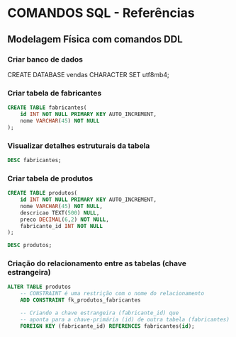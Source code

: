 # COMANDOS SQL - Referências

## Modelagem Física com comandos DDL

### Criar banco de dados

CREATE DATABASE vendas CHARACTER SET utf8mb4;

### Criar tabela de fabricantes

```sql
CREATE TABLE fabricantes(
    id INT NOT NULL PRIMARY KEY AUTO_INCREMENT,
    nome VARCHAR(45) NOT NULL 
);
```

### Visualizar detalhes estruturais da tabela

```sql
DESC fabricantes;
```

### Criar tabela de produtos

```sql
CREATE TABLE produtos(
    id INT NOT NULL PRIMARY KEY AUTO_INCREMENT,
    nome VARCHAR(45) NOT NULL,
    descricao TEXT(500) NULL,
    preco DECIMAL(6,2) NOT NULL,
    fabricante_id INT NOT NULL
);
```

```sql
DESC produtos;
```

### Criação do relacionamento entre as tabelas (chave estrangeira)

```sql 
ALTER TABLE produtos
    -- CONSTRAINT é uma restrição com o nome do relacionamento
    ADD CONSTRAINT fk_produtos_fabricantes

    -- Criando a chave estrangeira (fabricante_id) que
    -- aponta para a chave-primária (id) de outra tabela (fabricantes)
    FOREIGN KEY (fabricante_id) REFERENCES fabricantes(id); 
```